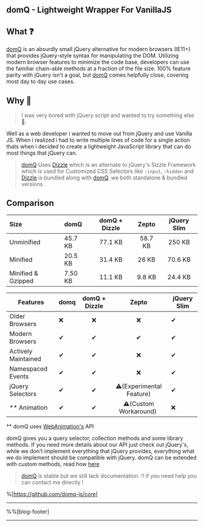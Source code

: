 ## domQ - Lightweight Wrapper For VanillaJS

## What ❓ 
[domQ] is an absurdly small jQuery alternative for modern browsers (IE11+) that provides jQuery-style syntax for manipulating the DOM. Utilizing modern browser features to minimize the code base, developers can use the familiar chain-able methods at a fraction of the file size. 100% feature parity with jQuery isn't a goal, but [domQ] comes helpfully close, covering most day to day use cases.

## Why 🤔 

>   I was very bored with jQuery script and wanted to try something else 🙈.

Well as a web developer i wanted to move out from jQuery and use Vanilla JS. When i realized i had to write multiple lines of code for a single action thats when i decided to create a lightweight JavaScript library that can do most things that jQuery can.

> [domQ] Uses [Dizzle] which is an alternate to jQuery's Sizzle Framework which is used for Customized CSS Selectors like `:input`, `:hidden` and [Dizzle] is bundled along with [domQ]. we both standalone & bundled versions.


## Comparison

| Size | domQ | domQ + Dizzle | Zepto | jQuery Slim |
| :--- | :--- | :---: | :---: | :---: |
| Unminified | 45.7 KB | 77.1 KB | 58.7 KB | 250 KB | 
| Minified | 20.5 KB | 31.4 KB | 26 KB | 70.6 KB |
| Minified & Gzipped | 7.50 KB | 11.1 KB | 9.8 KB | 24.4 KB |

| Features | domq | domQ + Dizzle  | Zepto | jQuery Slim |
| --- | --- |  :---: |  :---: |  --- |
| Older Browsers | ❌ | ❌ | ❌ | ✔ |
| Modern Browsers | ✔ | ✔ | ✔ | ✔ |
| Actively Maintained | ✔ | ✔ | ❌ | ✔ |
| Namespaced Events | ✔ | ✔ | ❌ | ✔ |
| jQuery Selectors | ✔ | ✔ | ⚠️(Experimental Feature)| ✔ |
| ** Animation | ✔ | ✔ | ⚠️(Custom Workaround) ️| ❌ |


** domQ uses [WebAnimation's](https://github.com/web-animations/web-animations-js) API


domQ gives you a query selector, collection methods and some library methods. If you need more details about our API just check out jQuery's, while we don't implement everything that jQuery provides, everything what we do implement should be compatible with jQuery. domQ can be extended with custom methods, read how [here](https://domq.sva.wiki/developer-guides/extending-domq)

> [domQ] is stable but we still lack documentation. !! if you need help you can contact me directly !

%[https://github.com/domq-js/core]

---

%%[blog-footer]

---

[domQ]: https://github.com/domq-js/core
[dizzle]: https://github.com/varunsridharan/dizzle